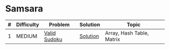 # Samsara

| # | Difficulty | Problem | Solution | Topic |
|---|------------|---------|----------|--------|
| 1 | MEDIUM | [Valid Sudoku](https://leetcode.com/problems/valid-sudoku) | [Solution](../coding/datastructures/arrays/ValidSudoku.java) | Array, Hash Table, Matrix |
